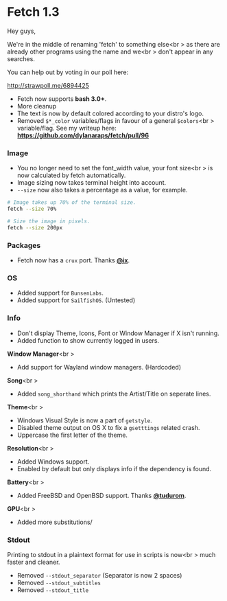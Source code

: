 # Fetch 1.3

Hey guys,

We're in the middle of renaming 'fetch' to something else<br \>
as there are already other programs using the name and we<br \>
don't appear in any searches.

You can help out by voting in our poll here:

http://strawpoll.me/6894425


- Fetch now supports **bash 3.0+**.
- More cleanup
- The text is now by default colored according to your distro's logo.
- Removed `$*_color` variables/flags in favour of a general `$colors`<br \>
variable/flag. See my writeup here: **https://github.com/dylanaraps/fetch/pull/96**

### Image

- You no longer need to set the font_width value, your font size<br \>
is now calculated by fetch automatically.
- Image sizing now takes terminal height into account.
- `--size` now also takes a percentage as a value, for example.

```sh
# Image takes up 70% of the terminal size.
fetch --size 70%

# Size the image in pixels.
fetch --size 200px
```

### Packages
- Fetch now has a `crux` port. Thanks **[@ix](https://github.com/ix)**.

### OS

- Added support for `BunsenLabs`.
- Added support for `SailfishOS`. (Untested)

### Info

- Don't display Theme, Icons, Font or Window Manager if X isn't running.
- Added function to show currently logged in users.

**Window Manager**<br \>
- Add support for Wayland window managers. (Hardcoded)

**Song**<br \>
- Added `song_shorthand` which prints the Artist/Title on seperate lines.

**Theme**<br \>
- Windows Visual Style is now a part of `getstyle`.
- Disabled theme output on OS X to fix a `gsetttings` related crash.
- Uppercase the first letter of the theme.

**Resolution**<br \>
- Added Windows support.
- Enabled by default but only displays info if the dependency is found.

**Battery**<br \>
- Added FreeBSD and OpenBSD support. Thanks **[@tudurom](https://github.com/tudurom)**.

**GPU**<br \>
- Added more substitutions/

### Stdout

Printing to stdout in a plaintext format for use in scripts is now<br \>
much faster and cleaner.

- Removed `--stdout_separator` (Separator is now 2 spaces)
- Removed `--stdout_subtitles`
- Removed `--stdout_title`

